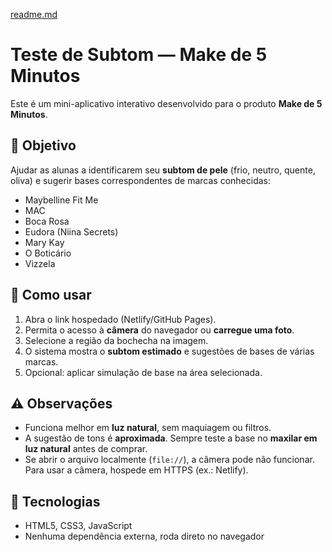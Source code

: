 [readme.md](https://github.com/user-attachments/files/22030173/readme.md)
# Teste de Subtom — Make de 5 Minutos

Este é um mini-aplicativo interativo desenvolvido para o produto **Make de 5 Minutos**.

## 🎯 Objetivo
Ajudar as alunas a identificarem seu **subtom de pele** (frio, neutro, quente, oliva) e sugerir bases correspondentes de marcas conhecidas:
- Maybelline Fit Me
- MAC
- Boca Rosa
- Eudora (Niina Secrets)
- Mary Kay
- O Boticário
- Vizzela

## 📌 Como usar
1. Abra o link hospedado (Netlify/GitHub Pages).
2. Permita o acesso à **câmera** do navegador ou **carregue uma foto**.
3. Selecione a região da bochecha na imagem.
4. O sistema mostra o **subtom estimado** e sugestões de bases de várias marcas.
5. Opcional: aplicar simulação de base na área selecionada.

## ⚠️ Observações
- Funciona melhor em **luz natural**, sem maquiagem ou filtros.
- A sugestão de tons é **aproximada**. Sempre teste a base no **maxilar em luz natural** antes de comprar.
- Se abrir o arquivo localmente (`file://`), a câmera pode não funcionar. Para usar a câmera, hospede em HTTPS (ex.: Netlify).

## 🚀 Tecnologias
- HTML5, CSS3, JavaScript
- Nenhuma dependência externa, roda direto no navegador
